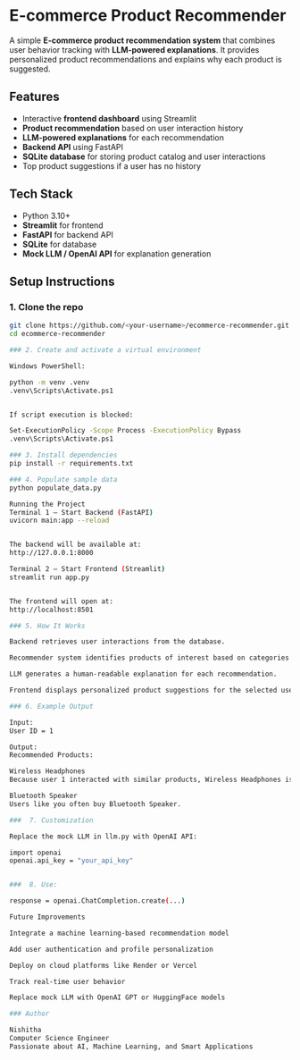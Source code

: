 # E-commerce Product Recommender

A simple **E-commerce product recommendation system** that combines user behavior tracking with **LLM-powered explanations**. It provides personalized product recommendations and explains why each product is suggested.

## Features

- Interactive **frontend dashboard** using Streamlit  
- **Product recommendation** based on user interaction history  
- **LLM-powered explanations** for each recommendation  
- **Backend API** using FastAPI  
- **SQLite database** for storing product catalog and user interactions  
- Top product suggestions if a user has no history  

## Tech Stack

- Python 3.10+  
- **Streamlit** for frontend  
- **FastAPI** for backend API  
- **SQLite** for database  
- **Mock LLM / OpenAI API** for explanation generation  

## Setup Instructions

### 1. Clone the repo
```bash
git clone https://github.com/<your-username>/ecommerce-recommender.git
cd ecommerce-recommender

### 2. Create and activate a virtual environment

Windows PowerShell:

python -m venv .venv
.venv\Scripts\Activate.ps1


If script execution is blocked:

Set-ExecutionPolicy -Scope Process -ExecutionPolicy Bypass
.venv\Scripts\Activate.ps1

### 3. Install dependencies
pip install -r requirements.txt

### 4. Populate sample data
python populate_data.py

Running the Project
Terminal 1 — Start Backend (FastAPI)
uvicorn main:app --reload


The backend will be available at:
http://127.0.0.1:8000

Terminal 2 — Start Frontend (Streamlit)
streamlit run app.py


The frontend will open at:
http://localhost:8501

### 5. How It Works

Backend retrieves user interactions from the database.

Recommender system identifies products of interest based on categories or user behavior.

LLM generates a human-readable explanation for each recommendation.

Frontend displays personalized product suggestions for the selected user.

### 6. Example Output

Input:
User ID = 1

Output:
Recommended Products:

Wireless Headphones
Because user 1 interacted with similar products, Wireless Headphones is recommended.

Bluetooth Speaker
Users like you often buy Bluetooth Speaker.

###  7. Customization

Replace the mock LLM in llm.py with OpenAI API:

import openai
openai.api_key = "your_api_key"


###  8. Use:

response = openai.ChatCompletion.create(...)

Future Improvements

Integrate a machine learning-based recommendation model

Add user authentication and profile personalization

Deploy on cloud platforms like Render or Vercel

Track real-time user behavior

Replace mock LLM with OpenAI GPT or HuggingFace models

### Author

Nishitha
Computer Science Engineer
Passionate about AI, Machine Learning, and Smart Applications